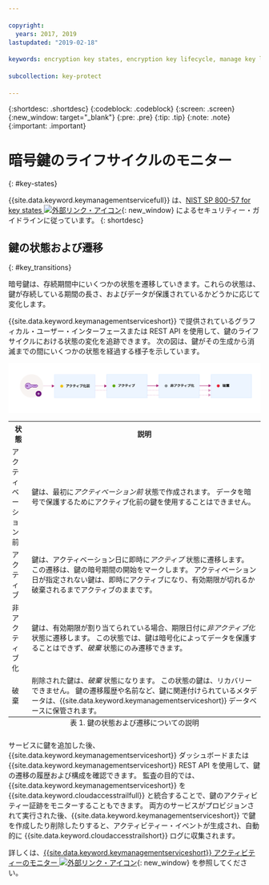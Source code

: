 ```yaml
---

copyright:
  years: 2017, 2019
lastupdated: "2019-02-18"

keywords: encryption key states, encryption key lifecycle, manage key lifecycle

subcollection: key-protect

---
```


{:shortdesc: .shortdesc}
{:codeblock: .codeblock}
{:screen: .screen}
{:new_window: target="_blank"}
{:pre: .pre}
{:tip: .tip}
{:note: .note}
{:important: .important}

# 暗号鍵のライフサイクルのモニター
{: #key-states}

{{site.data.keyword.keymanagementservicefull}} は、[NIST SP 800-57 for key states ![外部リンク・アイコン](../../../icons/launch-glyph.svg "外部リンク・アイコン")](http://nvlpubs.nist.gov/nistpubs/SpecialPublications/NIST.SP.800-57pt1r4.pdf){: new_window} によるセキュリティー・ガイドラインに従っています。
{: shortdesc}

## 鍵の状態および遷移
{: #key_transitions}

暗号鍵は、存続期間中にいくつかの状態を遷移していきます。これらの状態は、鍵が存続している期間の長さ、およびデータが保護されているかどうかに応じて変化します。 

{{site.data.keyword.keymanagementserviceshort}} で提供されているグラフィカル・ユーザー・インターフェースまたは REST API を使用して、鍵のライフサイクルにおける状態の変化を追跡できます。 次の図は、鍵がその生成から消滅までの間にいくつかの状態を経過する様子を示しています。

![図には、以下の定義表に説明されているのと同じコンポーネントが表示されています。](../images/key-states_min.svg)

<table>
  <tr>
    <th>状態</th>
    <th>説明</th>
  </tr>
  <tr>
    <td>アクティベーション前</td>
    <td>鍵は、最初に<i>アクティベーション前</i> 状態で作成されます。 データを暗号で保護するためにアクティブ化前の鍵を使用することはできません。</td>
  </tr>
  <tr>
    <td>アクティブ</td>
    <td>鍵は、アクティベーション日に即時に<i>アクティブ</i> 状態に遷移します。 この遷移は、鍵の暗号期間の開始をマークします。 アクティベーション日が指定されない鍵は、即時にアクティブになり、有効期限が切れるか破棄されるまでアクティブのままです。</td>
  </tr>
  <tr>
    <td>非アクティブ化</td>
    <td>鍵は、有効期限が割り当てられている場合、期限日付に<i>非アクティブ化</i> 状態に遷移します。 この状態では、鍵は暗号化によってデータを保護することはできず、<i>破棄</i> 状態にのみ遷移できます。</td>
  </tr>
  <tr>
    <td>破棄</td>
    <td>削除された鍵は、<i>破棄</i> 状態になります。 この状態の鍵は、リカバリーできません。 鍵の遷移履歴や名前など、鍵に関連付けられているメタデータは、{{site.data.keyword.keymanagementserviceshort}} データベースに保管されます。 </td>
  </tr>
  <caption style="caption-side:bottom;">表 1. 鍵の状態および遷移についての説明</caption>
</table>

サービスに鍵を追加した後、{{site.data.keyword.keymanagementserviceshort}} ダッシュボードまたは {{site.data.keyword.keymanagementserviceshort}} REST API を使用して、鍵の遷移の履歴および構成を確認できます。 監査の目的では、{{site.data.keyword.keymanagementserviceshort}} を {{site.data.keyword.cloudaccesstrailfull}} と統合することで、鍵のアクティビティー証跡をモニターすることもできます。 両方のサービスがプロビジョンされて実行された後、{{site.data.keyword.keymanagementserviceshort}} で鍵を作成したり削除したりすると、アクティビティー・イベントが生成され、自動的に {{site.data.keyword.cloudaccesstrailshort}} ログに収集されます。 

詳しくは、[{{site.data.keyword.keymanagementserviceshort}} アクティビティーのモニター ![外部リンク・アイコン](../../../icons/launch-glyph.svg "外部リンク・アイコン")](/docs/services/cloud-activity-tracker?topic=cloud-activity-tracker-kp){: new_window} を参照してください。
